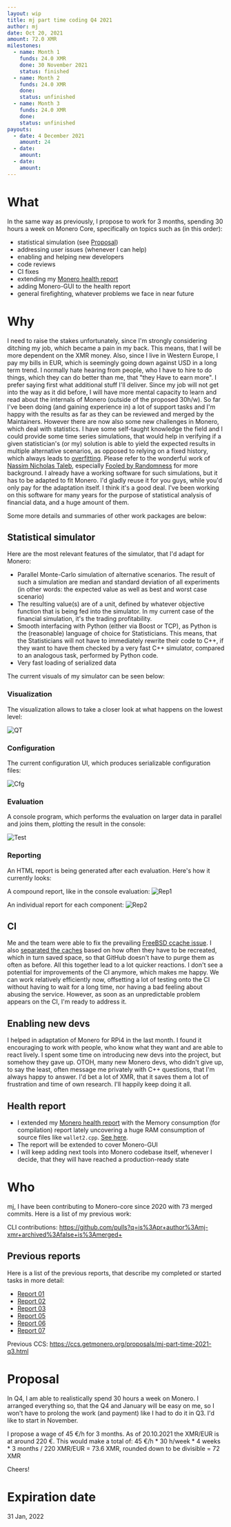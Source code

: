 ```yaml
---
layout: wip
title: mj part time coding Q4 2021
author: mj
date: Oct 20, 2021
amount: 72.0 XMR
milestones:
  - name: Month 1
    funds: 24.0 XMR
    done: 30 November 2021
    status: finished
  - name: Month 2
    funds: 24.0 XMR
    done:
    status: unfinished
  - name: Month 3
    funds: 24.0 XMR
    done:
    status: unfinished
payouts:
  - date: 4 December 2021
    amount: 24
  - date:
    amount:
  - date:
    amount:
---
```



# What

In the same way as previously, I propose to work for 3 months, spending 30 hours a week on Monero Core, specifically on topics such as (in this order):
- statistical simulation (see [Proposal](#Proposal))
- addressing user issues (whenever I can help)
- enabling and helping new developers
- code reviews
- CI fixes
- extending my [Monero health report](http://cryptog.hopto.org/monero/health/)
- adding Monero-GUI to the health report
- general firefighting, whatever problems we face in near future

# Why

I need to raise the stakes unfortunately, since I'm strongly considering ditching my job, which became a pain in my back. This means, that I will be more dependent on the XMR money. Also, since I live in Western Europe, I pay my bills in EUR, which is seemingly going down against USD in a long term trend.
I normally hate hearing from people, who I have to hire to do things, which they can do better than me, that "they Have to earn more". I prefer saying first what additional stuff I'll deliver. Since my job will not get into the way as it did before, I will have more mental capacity to learn and read about the internals of Monero (outside of the proposed 30h/w). So far I've been doing (and gaining experience in) a lot of support tasks and I'm happy with the results as far as they can be reviewed and merged by the Maintainers. However there are now also some new challenges in Monero, which deal with statistics. I have some self-taught knowledge the field and I could provide some time series simulations, that would help in verifying if a given statistician's (or my) solution is able to yield the expected results in multiple alternative scenarios, as opposed to relying on a fixed history, which always leads to [overfitting](https://en.wikipedia.org/wiki/Overfitting). Please refer to the wonderful work of [Nassim Nicholas Taleb](https://en.wikipedia.org/wiki/Nassim_Nicholas_Taleb), especially [Fooled by Randomness](https://en.wikipedia.org/wiki/Fooled_by_Randomness) for more background. I already have a working software for such simulations, but it has to be adapted to fit Monero. I'd gladly reuse it for you guys, while you'd only pay for the adaptation itself. I think it's a good deal. I've been working on this software for many years for the purpose of statistical analysis of financial data, and a huge amount of them.


Some more details and summaries of other work packages are below:

## Statistical simulator

Here are the most relevant features of the simulator, that I'd adapt for Monero:

- Parallel Monte-Carlo simulation of alternative scenarios. The result of such a simulation are median and standard deviation of all experiments (in other words: the expected value as well as best and worst case scenario)
- The resulting value(s) are of a unit, defined by whatever objective function that is being fed into the simulator. In my current case of the financial simulation, it's the trading profitability.
- Smooth interfacing with Python (either via Boost or TCP), as Python is the (reasonable) language of choice for Statisticians. This means, that the Statisticians will not have to immediately rewrite their code to C++, if they want to have them checked by a very fast C++ simulator, compared to an analogous task, performed by Python code.
- Very fast loading of serialized data

The current visuals of my simulator can be seen below:

### Visualization

The visualization allows to take a closer look at what happens on the lowest level:

![QT](http://cryptog.hopto.org/monero/sim/sim-qt.png)

### Configuration

The current configuration UI, which produces serializable configuration files:

![Cfg](http://cryptog.hopto.org/monero/sim/sim-config.png)

### Evaluation

A console program, which performs the evaluation on larger data in parallel and joins them, plotting the result in the console:

![Test](http://cryptog.hopto.org/monero/sim/sim-test.png)

### Reporting

An HTML report is being generated after each evaluation. Here's how it currently looks:

A compound report, like in the console evaluation:
![Rep1](http://cryptog.hopto.org/monero/sim/sim-report-whole.png)

An individual report for each component:
![Rep2](http://cryptog.hopto.org/monero/sim/sim-report-indiv.png)

## CI
Me and the team were able to fix the prevailing [FreeBSD ccache issue](https://github.com/monero-project/monero/pull/7832). I also [separated the caches](https://github.com/monero-project/monero/pull/7780) based on how often they have to be recreated, which in turn saved space, so that GitHub doesn't have to purge them as often as before. All this together lead to a lot quicker reactions.
I don't see a potential for improvements of the CI anymore, which makes me happy. We can work relatively efficiently now, offsetting a lot of testing onto the CI without having to wait for a long time, nor having a bad feeling about abusing the service.
However, as soon as an unpredictable problem appears on the CI, I'm ready to address it.

## Enabling new devs
I helped in adaptation of Monero for RPi4 in the last month. I found it encouraging to work with people, who know what they want and are able to react lively. I spent some time on introducing new devs into the project, but somehow they gave up. OTOH, many new Monero devs, who didn't give up, to say the least, often message me privately with C++ questions, that I'm always happy to answer. I'd bet a lot of XMR, that it saves them a lot of frustration and time of own research. I'll happily keep doing it all.

## Health report
- I extended my [Monero health report](http://enjo.hopto.org/pub/monero/) with the Memory consumption (for compilation) report lately uncovering a huge RAM consumption of source files like `wallet2.cpp`. [See here](http://cryptog.hopto.org/monero/health/data/753dc901a/753dc901a-mem-usage-prod.txt).
- The report will be extended to cover Monero-GUI
- I will keep adding next tools into Monero codebase itself, whenever I decide, that they will have reached a production-ready state

# Who

mj, I have been contributing to Monero-core since 2020 with 73 merged commits. Here is a list of my previous work:

CLI contributions: https://github.com/pulls?q=is%3Apr+author%3Amj-xmr+archived%3Afalse+is%3Amerged+

## Previous reports
Here is a list of the previous reports, that describe my completed or started tasks in more detail:
- [Report 01](https://repo.getmonero.org/monero-project/ccs-proposals/-/merge_requests/200#note_10764)
- [Report 02](https://repo.getmonero.org/monero-project/ccs-proposals/-/merge_requests/200#note_10860)
- [Report 03](https://repo.getmonero.org/monero-project/ccs-proposals/-/merge_requests/200#note_10954)
- [Report 05](https://repo.getmonero.org/monero-project/ccs-proposals/-/merge_requests/231#note_11248)
- [Report 06](https://repo.getmonero.org/monero-project/ccs-proposals/-/merge_requests/231#note_11421)
- [Report 07](https://repo.getmonero.org/monero-project/ccs-proposals/-/merge_requests/231#note_11662)

Previous CCS: https://ccs.getmonero.org/proposals/mj-part-time-2021-q3.html


# Proposal

In Q4, I am able to realistically spend 30 hours a week on Monero. I arranged everything so, that the Q4 and January will be easy on me, so I won't have to prolong the work (and payment) like I had to do it in Q3. I'd like to start in November.

I propose a wage of 45 €/h for 3 months. As of 20.10.2021 the XMR/EUR is at around 220 €. This would make a total of:
45 €/h * 30 h/week * 4 weeks * 3 months / 220 XMR/EUR = 73.6 XMR, rounded down to be divisible = 72 XMR

Cheers!


# Expiration date
31 Jan, 2022
